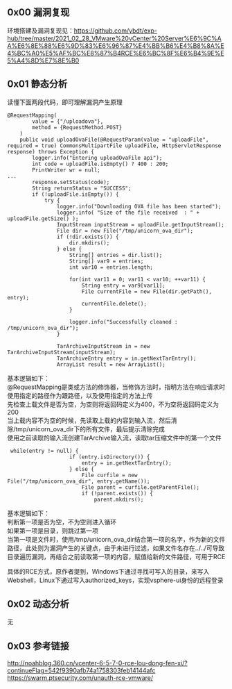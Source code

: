 ## 0x00 漏洞复现
环境搭建及漏洞复现见：https://github.com/ybdt/exp-hub/tree/master/2021_02_28_VMware%20vCenter%20Server%E6%9C%AA%E6%8E%88%E6%9D%83%E6%96%87%E4%BB%B6%E4%B8%8A%E4%BC%A0%E5%AF%BC%E8%87%B4RCE%E6%BC%8F%E6%B4%9E%E5%A4%8D%E7%8E%B0

## 0x01 静态分析
读懂下面两段代码，即可理解漏洞产生原理
```
@RequestMapping(
        value = {"/uploadova"},
        method = {RequestMethod.POST}
    )
    public void uploadOvaFile(@RequestParam(value = "uploadFile", required = true) CommonsMultipartFile uploadFile, HttpServletResponse response) throws Exception {
        logger.info("Entering uploadOvaFile api");
        int code = uploadFile.isEmpty() ? 400 : 200;
        PrintWriter wr = null;
...
        response.setStatus(code);
        String returnStatus = "SUCCESS";
        if (!uploadFile.isEmpty()) {
            try {
                logger.info("Downloading OVA file has been started");
                logger.info( "Size of the file received  : " + uploadFile.getSize() );
                InputStream inputStream = uploadFile.getInputStream();
                File dir = new File("/tmp/unicorn_ova_dir");
                if (!dir.exists()) {
                    dir.mkdirs();
                } else {
                    String[] entries = dir.list();
                    String[] var9 = entries;
                    int var10 = entries.length;

                    for(int var11 = 0; var11 < var10; ++var11) {
                        String entry = var9[var11];
                        File currentFile = new File(dir.getPath(), entry);
                        currentFile.delete();
                    }

                    logger.info("Successfully cleaned : /tmp/unicorn_ova_dir");
                }

                TarArchiveInputStream in = new TarArchiveInputStream(inputStream);
                TarArchiveEntry entry = in.getNextTarEntry();
                ArrayList result = new ArrayList();
```
基本逻辑如下：  
@RequestMapping是类或方法的修饰器，当修饰方法时，指明方法在响应请求时使用指定的路径作为跟路径，以及使用指定的方法上传  
先检查上载文件是否为空，为空则将返回码定义为400，不为空将返回码定义为200  
当上载内容不为空的时候，先读取上载的内容到输入流，然后清除/tmp/unicorn_ova_dir下的所有文件，最后提示清除完成  
使用之前读取的输入流创建TarArchive输入流，读取tar压缩文件中的第一个文件
```
 while(entry != null) {
                    if (entry.isDirectory()) {
                        entry = in.getNextTarEntry();
                    } else {
                        File curfile = new File("/tmp/unicorn_ova_dir", entry.getName());
                        File parent = curfile.getParentFile();
                        if (!parent.exists()) {
                            parent.mkdirs();
```
基本逻辑如下：  
判断第一项是否为空，不为空则进入循环  
如果第一项是目录，则跳过第一项  
当第一项是文件时，使用/tmp/unicorn_ova_dir结合第一项的名字，作为新的文件路径，此处则为漏洞产生的关键点，由于未进行过滤，如果文件名存在../../可导致目录遍历漏洞，再结合之前读取第一项的内容，赋值给新的文件路径，可用于RCE

具体的RCE方式，原作者提到，Windows下通过寻找可写入的目录，来写入Webshell，Linux下通过写入authorized_keys，实现vsphere-ui身份的远程登录

## 0x02 动态分析
无

## 0x03 参考链接
http://noahblog.360.cn/vcenter-6-5-7-0-rce-lou-dong-fen-xi/?continueFlag=542f9390afb74a1758303feb14144afc
https://swarm.ptsecurity.com/unauth-rce-vmware/
